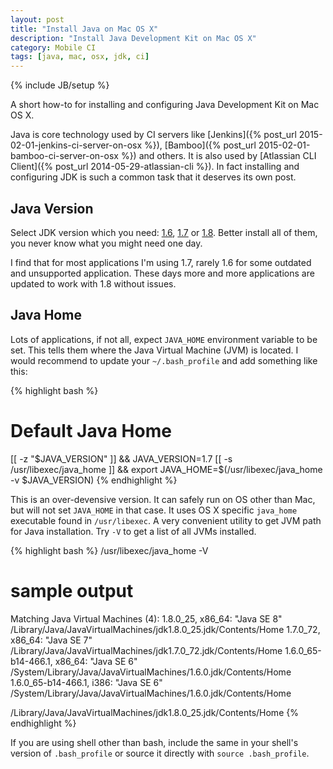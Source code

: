 ```yaml
---
layout: post
title: "Install Java on Mac OS X"
description: "Install Java Development Kit on Mac OS X"
category: Mobile CI
tags: [java, mac, osx, jdk, ci]
---
```

{% include JB/setup %}

A short how-to for installing and configuring Java Development Kit on Mac OS X.

<!--more-->

Java is core technology used by CI servers like [Jenkins]({% post_url 2015-02-01-jenkins-ci-server-on-osx %}), [Bamboo]({% post_url 2015-02-01-bamboo-ci-server-on-osx %}) and others. It is also used by [Atlassian CLI Client]({% post_url 2014-05-29-atlassian-cli %}). In fact installing and configuring JDK is such a common task that it deserves its own post.

## Java Version

Select JDK version which you need: [1.6](http://support.apple.com/kb/DL1572), [1.7](http://www.oracle.com/technetwork/java/javase/downloads/jdk7-downloads-1880260.html) or [1.8](http://www.oracle.com/technetwork/java/javase/downloads/jre8-downloads-2133155.html). Better install all of them, you never know what you might need one day.

I find that for most applications I'm using 1.7, rarely 1.6 for some outdated and unsupported application. These days more and more applications are updated to work with 1.8 without issues.

## Java Home

Lots of applications, if not all, expect `JAVA_HOME` environment variable to be set. This tells them where the Java Virtual Machine (JVM) is located. I would recommend to update your `~/.bash_profile` and add something like this:

{% highlight bash %}
# Default Java Home
[[ -z "$JAVA_VERSION" ]] && JAVA_VERSION=1.7
[[ -s /usr/libexec/java_home ]] && export JAVA_HOME=$(/usr/libexec/java_home -v $JAVA_VERSION)
{% endhighlight %}

This is an over-devensive version. It can safely run on OS other than Mac, but will not set `JAVA_HOME` in that case. It uses OS X specific `java_home` executable found in `/usr/libexec`. A very convenient utility to get JVM path for Java installation. Try `-V` to get a list of all JVMs installed.

{% highlight bash %}
/usr/libexec/java_home -V

# sample output
Matching Java Virtual Machines (4):
    1.8.0_25, x86_64:	"Java SE 8"	/Library/Java/JavaVirtualMachines/jdk1.8.0_25.jdk/Contents/Home
    1.7.0_72, x86_64:	"Java SE 7"	/Library/Java/JavaVirtualMachines/jdk1.7.0_72.jdk/Contents/Home
    1.6.0_65-b14-466.1, x86_64:	"Java SE 6"	/System/Library/Java/JavaVirtualMachines/1.6.0.jdk/Contents/Home
    1.6.0_65-b14-466.1, i386:	"Java SE 6"	/System/Library/Java/JavaVirtualMachines/1.6.0.jdk/Contents/Home

/Library/Java/JavaVirtualMachines/jdk1.8.0_25.jdk/Contents/Home
{% endhighlight %}

If you are using shell other than bash, include the same in your shell's version of `.bash_profile` or source it directly with `source .bash_profile`.
